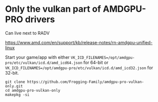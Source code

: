 # Only the vulkan part of AMDGPU-PRO drivers

Can live next to RADV

 https://www.amd.com/en/support/kb/release-notes/rn-amdgpu-unified-linux

Start your game/app with either `VK_ICD_FILENAMES=/opt/amdgpu-pro/etc/vulkan/icd.d/amd_icd64.json` for 64-bit or `VK_ICD_FILENAMES=/opt/amdgpu-pro/etc/vulkan/icd.d/amd_icd32.json` for 32-bit.


```
git clone https://github.com/Frogging-Family/amdgpu-pro-vulkan-only.git
cd amdgpu-pro-vulkan-only
makepkg -si
```
